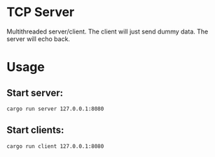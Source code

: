 # TCP Server
Multithreaded server/client. The client will just send dummy data. The server will echo back.

# Usage
## Start server:
```
cargo run server 127.0.0.1:8080
```

## Start clients:
```
cargo run client 127.0.0.1:8080
```